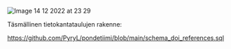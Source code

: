 ![Image 14 12 2022 at 23 29](https://user-images.githubusercontent.com/96625505/207721136-af1f7110-90ec-49a1-acf6-9158c13b99f4.jpg)

Täsmällinen tietokantataulujen rakenne:

https://github.com/PyryL/pondetiimi/blob/main/schema_doi_references.sql

